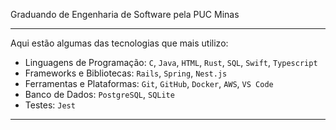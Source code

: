 Graduando de Engenharia de Software pela PUC Minas

---

Aqui estão algumas das tecnologias que mais utilizo:

- Linguagens de Programação: `C`, `Java`, `HTML`, `Rust`, `SQL`, `Swift`, `Typescript`
- Frameworks e Bibliotecas: `Rails`, `Spring`, `Nest.js`
- Ferramentas e Plataformas: `Git`, `GitHub`, `Docker`, `AWS`, `VS Code`
- Banco de Dados: `PostgreSQL`, `SQLite`
- Testes: `Jest`

---


